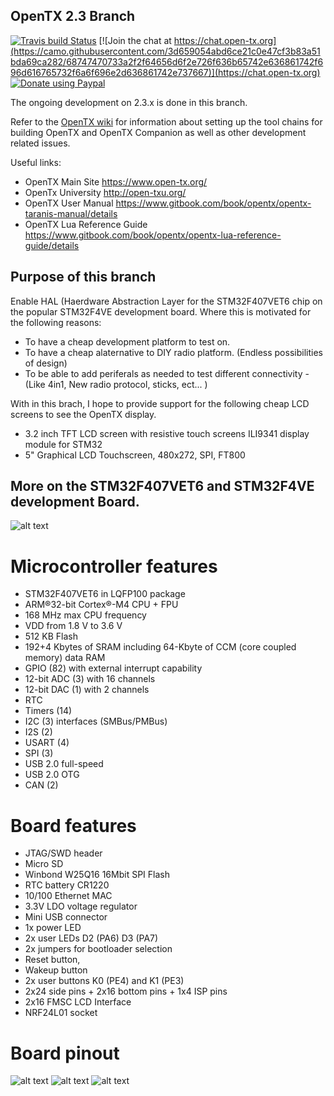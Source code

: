 ## OpenTX 2.3 Branch

[![Travis build Status](https://travis-ci.org/opentx/opentx.svg?branch=2.3)](https://travis-ci.org/opentx/opentx)
[![Join the chat at https://chat.open-tx.org](https://camo.githubusercontent.com/3d659054abd6ce21c0e47cf3b83a51bda69ca282/68747470733a2f2f64656d6f2e726f636b65742e636861742f696d616765732f6a6f696e2d636861742e737667)](https://chat.open-tx.org)
[![Donate using Paypal](https://img.shields.io/badge/paypal-donate-yellow.svg)](https://www.paypal.com/cgi-bin/webscr?cmd=_s-xclick&hosted_button_id=DJ9MASSKVW8WN)

The ongoing development on 2.3.x is done in this branch.

Refer to the [OpenTX wiki](https://github.com/opentx/opentx/wiki) for information about setting up the tool chains for building OpenTX and OpenTX Companion as well as other development related issues.

Useful links:
 * OpenTX Main Site https://www.open-tx.org/
 * OpenTx University http://open-txu.org/
 * OpenTX User Manual https://www.gitbook.com/book/opentx/opentx-taranis-manual/details
 * OpenTX Lua Reference Guide https://www.gitbook.com/book/opentx/opentx-lua-reference-guide/details


## Purpose of this branch

Enable HAL (Haerdware Abstraction Layer for the STM32F407VET6 chip on the popular STM32F4VE development board. Where this is motivated for the following reasons: 

* To have a cheap development platform to test on.
* To have a cheap alaternative to DIY radio platform. (Endless possibilities of design) 
* To be able to add periferals as needed to test different connectivity - (Like 4in1, New radio protocol, sticks, ect... ) 

With in this brach, I hope to provide support for the following cheap LCD screens to see the OpenTX display. 

* 3.2 inch TFT LCD screen with resistive touch screens ILI9341 display module for STM32 
* 5" Graphical LCD Touchscreen, 480x272, SPI, FT800

## More on the STM32F407VET6 and STM32F4VE development Board.
![alt text](https://github.com/jemo07/opentx/blob/2.3/stm32407vet6_view01.jpg)

# Microcontroller features
* STM32F407VET6 in LQFP100 package
* ARM®32-bit Cortex®-M4 CPU + FPU
* 168 MHz max CPU frequency
* VDD from 1.8 V to 3.6 V
* 512 KB Flash
* 192+4 Kbytes of SRAM including 64-Kbyte of CCM (core coupled memory) data RAM
* GPIO (82) with external interrupt capability
* 12-bit ADC (3) with 16 channels
* 12-bit DAC (1) with 2 channels
* RTC
* Timers (14)
* I2C (3) interfaces (SMBus/PMBus)
* I2S (2)
* USART (4)
* SPI (3)
* USB 2.0 full-speed
* USB 2.0 OTG
* CAN (2)

# Board features
* JTAG/SWD header
* Micro SD
* Winbond W25Q16 16Mbit SPI Flash
* RTC battery CR1220
* 10/100 Ethernet MAC
* 3.3V LDO voltage regulator
* Mini USB connector
* 1x power LED
* 2x user LEDs D2 (PA6) D3 (PA7)
* 2x jumpers for bootloader selection
* Reset button,
* Wakeup button
* 2x user buttons K0 (PE4) and K1 (PE3)
* 2x24 side pins + 2x16 bottom pins + 1x4 ISP pins
* 2x16 FMSC LCD Interface
* NRF24L01 socket 

# Board pinout
![alt text](https://github.com/jemo07/opentx/blob/2.3/stm32f407vet6_left02.png)
![alt text](https://github.com/jemo07/opentx/blob/2.3/stm32f407vet6_right01.png)
![alt text](https://github.com/jemo07/opentx/blob/2.3/stm32f407vet6_st-link02.png)
